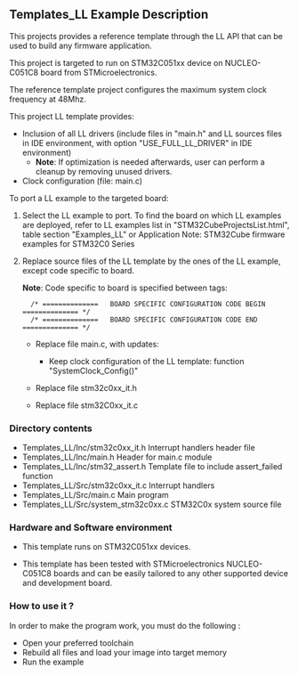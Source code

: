 ## <b>Templates_LL Example Description</b>

This projects provides a reference template through the LL API that can be used to build any firmware application.

This project is targeted to run on STM32C051xx device on NUCLEO-C051C8 board from STMicroelectronics.

The reference template project configures the maximum system clock frequency at 48Mhz.

This project LL template provides:

 - Inclusion of all LL drivers (include files in "main.h" and LL sources files in IDE environment, with option "USE_FULL_LL_DRIVER" in IDE environment)
   - **Note**: If optimization is needed afterwards, user can perform a cleanup by removing unused drivers.
 - Clock configuration (file: main.c)

To port a LL example to the targeted board:

1. Select the LL example to port.
   To find the board on which LL examples are deployed, refer to LL examples list in "STM32CubeProjectsList.html", table section "Examples_LL"
   or Application Note: STM32Cube firmware examples for STM32C0 Series

2. Replace source files of the LL template by the ones of the LL example, except code specific to board.

   **Note**: Code specific to board is specified between tags:

         /* ==============   BOARD SPECIFIC CONFIGURATION CODE BEGIN    ============== */
         /* ==============   BOARD SPECIFIC CONFIGURATION CODE END      ============== */

   - Replace file main.c, with updates:
     - Keep clock configuration of the LL template: function "SystemClock_Config()"

   - Replace file stm32c0xx_it.h
   - Replace file stm32C0xx_it.c

### <b>Directory contents</b>

  - Templates_LL/Inc/stm32c0xx_it.h          Interrupt handlers header file
  - Templates_LL/Inc/main.h                  Header for main.c module
  - Templates_LL/Inc/stm32_assert.h          Template file to include assert_failed function
  - Templates_LL/Src/stm32c0xx_it.c          Interrupt handlers
  - Templates_LL/Src/main.c                  Main program
  - Templates_LL/Src/system_stm32c0xx.c      STM32C0x system source file

### <b>Hardware and Software environment</b>

  - This template runs on STM32C051xx devices.

  - This template has been tested with STMicroelectronics NUCLEO-C051C8
    boards and can be easily tailored to any other supported device
    and development board.

### <b>How to use it ?</b>

In order to make the program work, you must do the following :

 - Open your preferred toolchain
 - Rebuild all files and load your image into target memory
 - Run the example
